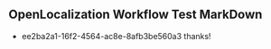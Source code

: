 ## OpenLocalization Workflow Test MarkDown
* ee2ba2a1-16f2-4564-ac8e-8afb3be560a3 thanks!

<!--HONumber=Oct16_HO3-->


